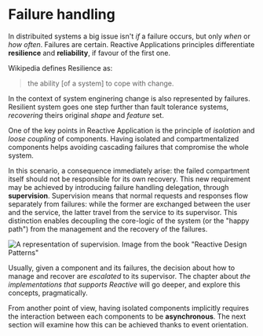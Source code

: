 # Failure handling

In distribuited systems a big issue isn't *if* a failure occurs, but only *when* or *how often*. Failures are certain.
Reactive Applications principles differentiate **resilience** and **reliability**, if favour of the first one.

Wikipedia defines Resilience as:
> the ability [of a system] to cope with change.

In the context of system enginering change is also represented by failures. Resilient system goes one step further than fault tolerance systems, *recovering* theirs original *shape* and *feature* set.

One of the key points in Reactive Application is the principle of *isolation* and *loose coupling* of components. Having isolated and compartmentalized components helps avoiding cascading failures that compromise the whole system.

In this scenario, a consequence immediately arise: the failed compartment itself should not be responsible for its own recovery. This new requirement may be achieved by introducing failure handling delegation, through **supervision**.
Supervision means that normal requests and responses flow separately from failures: while the former are exchanged between the user and the service, the latter travel from the service to its supervisor. This distinction enables decoupling the core-logic of the system (or the "happy path") from the management and the recovery of the failures.

![A representation of supervision. Image from the book "Reactive Design Patterns"](https://dl.dropboxusercontent.com/u/5045423/supervision.png)

Usually, given a component and its failures, the decision about how to manage and recover are *escalated* to its supervisor.
The chapter about *the implementations that supports Reactive* will go deeper, and explore this concepts, pragmatically.

From another point of view, having isolated components implicitly requires the interaction between each components to be **asynchronous**. The next section will examine how this can be achieved thanks to event orientation.
